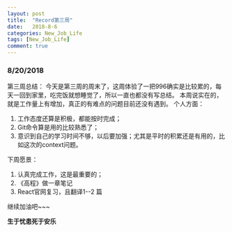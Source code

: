 ```yaml
---
layout: post
title:  "Record第三周"
date:   2018-8-6
categories: New_Job_Life
tags: [New_Job_Life]
comment: true
---
```


### 8/20/2018

第三周总结：
今天是第三周的周末了，这周体验了一把996确实是比较累的，每天一回到家里，吃完饭就想睡觉了，所以一直也都没有写总结。
本周说实在的，就是工作量上有增加，真正的有难点的问题目前还没有遇到。
个人方面：
1. 工作态度还算是积极，都能按时完成；
2. Git命令算是用的比较熟悉了；
3. 意识到自己的学习时间不够，以后要加强；尤其是平时的积累还是有用的，比如这次的context问题。

下周愿景：
1. 认真完成工作，这是最重要的；
2. 《高程》做一章笔记
3. React官网复习，且翻译1--2 篇

继续加油吧~~~


__生于忧患死于安乐__
